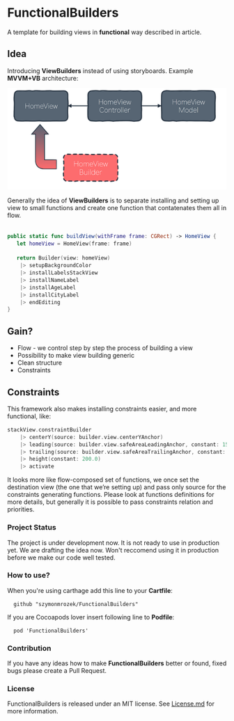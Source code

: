 # FunctionalBuilders

A template for building views in **functional** way described in article.

## Idea 

Introducing **ViewBuilders** instead of using storyboards. Example **MVVM+VB** architecture:

<p align="center">
  <img src="Resources/architecture.png" alt="Architecture"/>
</p>

Generally the idea of **ViewBuilders** is to separate installing and setting up view to small functions and create one function that contatenates them all in flow. 

```swift

public static func buildView(withFrame frame: CGRect) -> HomeView {
   let homeView = HomeView(frame: frame)
   
   return Builder(view: homeView)
   	|> setupBackgroundColor
   	|> installLabelsStackView
   	|> installNameLabel
   	|> installAgeLabel
   	|> installCityLabel
   	|> endEditing
}
```

## Gain?

- Flow - we control step by step the process of building a view 
- Possibility to make view building generic 
- Clean structure 
- Constraints

## Constraints 

This framework also makes installing constraints easier, and more functional, like: 

```swift
stackView.constraintBuilder
	|> centerY(source: builder.view.centerYAnchor)
	|> leading(source: builder.view.safeAreaLeadingAnchor, constant: 15.0)
	|> trailing(source: builder.view.safeAreaTrailingAnchor, constant: 15.0)
	|> height(constant: 200.0)
	|> activate
```

It looks more like flow-composed set of functions, we once set the destination view (the one that we’re setting up) and pass only source for the constraints generating functions. Please look at functions definitions for more details, but generally it is possible to pass constraints relation and priorities. 

### Project Status

The project is under development now. It is not ready to use in production yet. We are drafting the idea now. Won't reccomend using it in production before we make our code well tested.

### How to use? 

When you're using carthage add this line to your **Cartfile**:

```
  github "szymonmrozek/FunctionalBuilders"
```

If you are Cocoapods lover insert following line to **Podfile**:

```
  pod 'FunctionalBuilders'
```

### Contribution

If you have any ideas how to make **FunctionalBuilders** better or found, fixed bugs please create a Pull Request.

### License

FunctionalBuilders is released under an MIT license. See [License.md](LICENSE.md) for more information.
